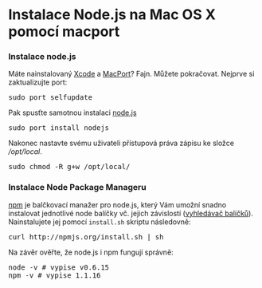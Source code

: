 <!--
title : Instalace Node.js na Mac OS X pomocí macport
author : Roman Ožana <ozana@omdesign.cz>
date : 15.4.2012 18:54:22
tags : js, mac, macports, node, npm, xcode
-->

# Instalace Node.js na Mac OS X pomocí macport

### Instalace node.js

Máte nainstalovaný [Xcode][1] a [MacPort][2]? Fajn. Můžete pokračovat. Nejprve si zaktualizujte port:

<pre>sudo port selfupdate</pre>

Pak spusťte samotnou instalaci [node.js][3]

<pre>sudo port install nodejs</pre>

Nakonec nastavte svému uživateli přístupová práva zápisu ke složce _/opt/local_.

<pre>sudo chmod -R g+w /opt/local/</pre>

### Instalace Node Package Manageru

[npm][4] je balčkovací manažer pro node.js, který Vám umožní snadno instalovat jednotlivé node balíčky vč. jejich závislostí ([vyhledávač balíčků][5]). Nainstalujete jej pomocí `install.sh` skriptu následovně:

<pre>curl http://npmjs.org/install.sh | sh</pre>

Na závěr ověřte, že node.js i npm fungují správně:

<pre>node -v # vypise v0.6.15
npm -v # vypise 1.1.16</pre><p</p>

 [1]: https://developer.apple.com/xcode/
 [2]: http://www.macports.org/
 [3]: http://nodejs.org/
 [4]: http://npmjs.org/
 [5]: http://search.npmjs.org/